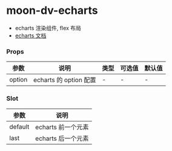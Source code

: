 # moon-dv-echarts

-   echarts 渲染组件, flex 布局
-   [echarts 文档](https://echarts.apache.org/zh/index.html)

### Props

| 参数   | 说明                   | 类型 | 可选值 | 默认值 |
| ------ | ---------------------- | ---- | ------ | ------ |
| option | echarts 的 option 配置 | -    | -      | -      |

### Slot

| 参数    | 说明               |
| ------- | ------------------ |
| default | echarts 前一个元素 |
| last    | echarts 后一个元素 |
